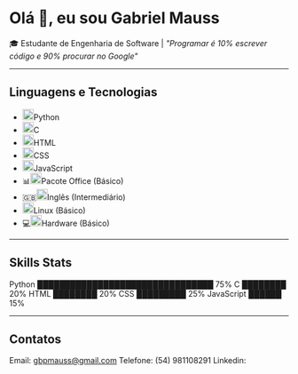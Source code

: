 # Olá 👋, eu sou Gabriel Mauss

🎓 Estudante de Engenharia de Software | _"Programar é 10% escrever código e 90% procurar no Google"_

---

## Linguagens e Tecnologias

 <ul>
    <li><span class="emoji"></span><img src="https://cdn.jsdelivr.net/gh/devicons/devicon/icons/python/python-original.svg" alt="Python" width="20"/>Python</li>
    <li><span class="emoji"></span><img src="https://cdn.jsdelivr.net/gh/devicons/devicon/icons/c/c-original.svg" alt="C" width="20" />C</li>
    <li><span class="emoji"></span><img src="https://cdn.jsdelivr.net/gh/devicons/devicon/icons/html5/html5-original.svg" alt="HTML" width="20" />HTML</li>
    <li><span class="emoji"></span><img src="https://cdn.jsdelivr.net/gh/devicons/devicon/icons/css3/css3-original.svg" alt="CSS" width="20" />CSS</li>
    <li><span class="emoji"></span><img src="https://cdn.jsdelivr.net/gh/devicons/devicon/icons/javascript/javascript-original.svg" alt="JavaScript" width="20" />JavaScript</li>
    <li><span class="emoji">📊</span><img src="http://www.w3.org/2000/svg" width="20" />Pacote Office (Básico)</li>
    <li><span class="emoji">🇬🇧</span><img src="https://upload.wikimedia.org/wikipedia/en/a/ae/Flag_of_the_United_Kingdom.svg" alt="Inglês" width="20" />Inglês (Intermediário)</li>
    <li><span class="emoji"></span><img src="https://cdn.jsdelivr.net/gh/devicons/devicon/icons/linux/linux-original.svg" alt="Linux" width="20" />Linux (Básico)</li>
    <li><span class="emoji">💻</span><img src="https://upload.wikimedia.org/wikipedia/commons/4/4a/Computer_icon.svg" alt="Hardware" width="20" />Hardware (Básico)</li>
  </ul>

---

## Skills Stats

Python      ████████████████████████████████ 75%
C           ████████                        20%
HTML        ████████                        20%
CSS         █████████                      25%
JavaScript  ██████                        15%

---

## Contatos

Email: gbpmauss@gmail.com
Telefone: (54) 981108291
Linkedin: 
